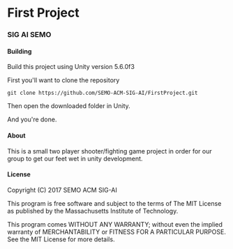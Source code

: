 # First Project

### SIG AI SEMO

#### Building
Build this project using Unity version 5.6.0f3

First you'll want to clone the repository

`git clone https://github.com/SEMO-ACM-SIG-AI/FirstProject.git`

Then open the downloaded folder in Unity.

And you're done.


#### About
This is a small two player shooter/fighting game project in order for our group to get our feet wet in unity development.

#### License
Copyright (C) 2017 SEMO ACM SIG-AI

This program is free software and subject to the terms of The MIT License as published by the Massachusetts Institute of Technology.

This program comes WITHOUT ANY WARRANTY; without even the implied warranty of MERCHANTABILITY or FITNESS FOR A PARTICULAR PURPOSE. See the MIT License for more details.
